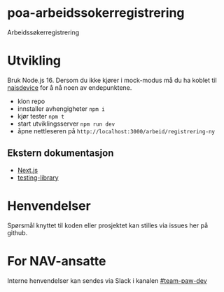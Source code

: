 # poa-arbeidssokerregistrering

Arbeidssøkerregistrering

# Utvikling

Bruk Node.js 16.
Dersom du ikke kjører i mock-modus må du ha koblet til [naisdevice](https://doc.nais.io/device/) for å nå noen av endepunktene.

-   klon repo
-   innstaller avhengigheter `npm i`
-   kjør tester `npm t`
-   start utviklingsserver `npm run dev`
-   åpne nettleseren på `http://localhost:3000/arbeid/registrering-ny`

## Ekstern dokumentasjon

-   [Next.js](https://nextjs.org/)
-   [testing-library](https://testing-library.com/)

# Henvendelser

Spørsmål knyttet til koden eller prosjektet kan stilles via issues her på github.

# For NAV-ansatte

Interne henvendelser kan sendes via Slack i kanalen [#team-paw-dev](https://nav-it.slack.com/archives/CLTFAEW75)

